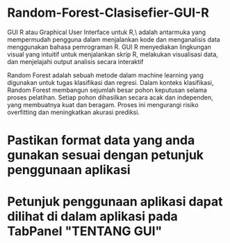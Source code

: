 # Random-Forest-Clasisefier-GUI-R
GUI R atau Graphical User Interface untuk R,\ adalah antarmuka yang mempermudah pengguna dalam menjalankan kode dan menganalisis data menggunakan bahasa pemrograman R. GUI R menyediakan lingkungan visual yang intuitif untuk menjalankan skrip R, melakukan visualisasi data, dan menjelajahi output analisis secara interaktif

Random Forest adalah sebuah metode dalam machine learning yang digunakan untuk tugas klasifikasi dan regresi. Dalam konteks klasifikasi, Random Forest membangun sejumlah besar pohon keputusan selama proses pelatihan. Setiap pohon dihasilkan secara acak dan independen, yang membuatnya kuat dan beragam. Proses ini mengurangi risiko overfitting dan meningkatkan akurasi prediksi.

# Pastikan format data yang anda gunakan sesuai dengan petunjuk penggunaan aplikasi
# Petunjuk penggunaan aplikasi dapat dilihat di dalam aplikasi pada TabPanel "TENTANG GUI"
